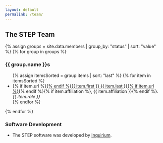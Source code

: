 ```yaml
---
layout: default
permalink: /team/
---
```


## The STEP Team

{% assign groups = site.data.members | group_by: "status" | sort: "value" %}
{% for group in groups %}
<h3>{{ group.name }}s</h3><ul>
{% assign itemsSorted = group.items | sort: "last" %}
{% for item in itemsSorted %}<li>{% if item.url %}<a href="{{ item.url }}" target="_blank">{% endif %}{{ item.first }} {{ item.last }}{% if item.url %}</a>{% endif %}{% if item.affiliation %}, {{ item.affiliation }}{% endif %}. <em>{{ item.role }}</em></li>{% endfor %}
</ul>
{% endfor %}

<h3>Software Development</h3>
<ul>
  <li>The STEP software was developed by <a href="http://inquirium.net" target="_blank">Inquirium</a>.</li>
</ul>
